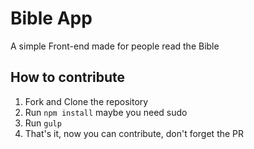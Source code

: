 # Bible App

A simple Front-end made for people read the Bible

## How to contribute

1. Fork and Clone the repository
2. Run `npm install` maybe you need sudo
3. Run `gulp` 
4. That's it, now you can contribute, don't forget the PR
